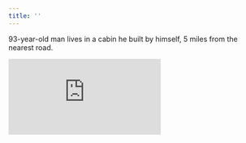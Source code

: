 ```yaml
---
title: ''
---
```


93-year-old man lives in a cabin he built by himself, 5 miles from the nearest road.

<div class="video-wrapper">
  <iframe src="https://player.vimeo.com/video/76364379?title=0&byline=0" frameborder="0" webkitallowfullscreen mozallowfullscreen allowfullscreen></iframe>
</div>
